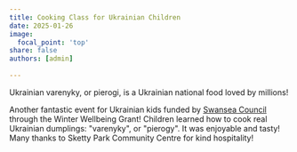 ```yaml
---
title: Cooking Class for Ukrainian Children
date: 2025-01-26
image:
  focal_point: 'top'
share: false
authors: [admin]
    
---
```


Ukrainian varenyky, or pierogi, is a Ukrainian national food loved by millions!

<!--more-->

Another fantastic event for Ukrainian kids funded by <a href="https://www.swansea.gov.uk/" target="_blank">Swansea Council</a> through the Winter Wellbeing Grant! Children learned how to cook real Ukrainian dumplings: "varenyky", or "pierogy". It was enjoyable and tasty!
Many thanks to Sketty Park Community Centre for kind hospitality!



<div style="display: flex; justify-content: center; align-items: center; height: 200%; width: 100%;">
   <blockquote class="tiktok-embed" cite="https://www.tiktok.com/@sunflowerswales/video/7465849600646057248" data-video-id="7465849600646057248" style="max-width: 605px;min-width: 325px;" > <section> <a target="_blank" title="@sunflowerswales" href="https://www.tiktok.com/@sunflowerswales?refer=embed">@sunflowerswales</a>  </section> </blockquote> <script async src="https://www.tiktok.com/embed.js"></script>
</div>